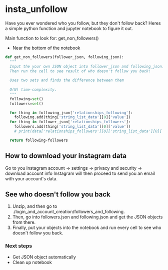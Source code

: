 # insta_unfollow

Have you ever wondered who you follow, but they don't follow back? Heres a simple python function and jupyter notebook to figure it out. 

Main function to look for: get_non_followers()
- Near the bottom of the notebook

```python
def get_non_followers(follower_json, following_json):
  """
  Input the your own JSON object into follower_json and following_json.
  Then run the cell to see result of who doesn't follow you back!
  
  Uses two sets and finds the difference between them 
  
  O(N) time-complexity.
  """
  following=set()
  followers=set()

  for thing in following_json['relationships_following']:
    following.add(thing['string_list_data'][0]['value'])
  for thing in follower_json['relationships_followers']:
    followers.add(thing['string_list_data'][0]['value'])
    # print(data['relationships_followers'][0]['string_list_data'][0]['value'])

  return following-followers
````

## How to download your instagram data
Go to you instagram account -> settings -> privacy and security -> download account info
Instagram will then proceed to send you an email with your account's data.

## See who doesn't follow you back
1. Unzip, and then go to ./login_and_account_creation/followers_and_following.
2. Then, go into followers.json and following.json and get the JSON objects from there. 
3. Finally, put your objects into the notebook and run every cell to see who doesn't follow you back.


### Next steps
* Get JSON object automatically
* Clean up notebook
